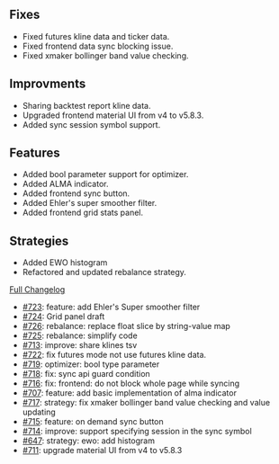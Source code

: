 ## Fixes

- Fixed futures kline data and ticker data.
- Fixed frontend data sync blocking issue.
- Fixed xmaker bollinger band value checking.

## Improvments

- Sharing backtest report kline data.
- Upgraded frontend material UI from v4 to v5.8.3.
- Added sync session symbol support.

## Features

- Added bool parameter support for optimizer.
- Added ALMA indicator.
- Added frontend sync button.
- Added Ehler's super smoother filter.
- Added frontend grid stats panel.

## Strategies

- Added EWO histogram
- Refactored and updated rebalance strategy.


[Full Changelog](https://github.com/c9s/bbgo/compare/v1.33.4...main)

 - [#723](https://github.com/c9s/bbgo/pull/723): feature: add Ehler's Super smoother filter
 - [#724](https://github.com/c9s/bbgo/pull/724): Grid panel draft
 - [#726](https://github.com/c9s/bbgo/pull/726): rebalance: replace float slice by string-value map
 - [#725](https://github.com/c9s/bbgo/pull/725): rebalance: simplify code
 - [#713](https://github.com/c9s/bbgo/pull/713): improve: share klines tsv
 - [#722](https://github.com/c9s/bbgo/pull/722): fix futures mode not use futures kline data.
 - [#719](https://github.com/c9s/bbgo/pull/719): optimizer: bool type parameter
 - [#718](https://github.com/c9s/bbgo/pull/718): fix: sync api guard condition
 - [#716](https://github.com/c9s/bbgo/pull/716): fix: frontend: do not block whole page while syncing
 - [#707](https://github.com/c9s/bbgo/pull/707): feature: add basic implementation of alma indicator
 - [#717](https://github.com/c9s/bbgo/pull/717): strategy: fix xmaker bollinger band value checking and value updating
 - [#715](https://github.com/c9s/bbgo/pull/715): feature: on demand sync button
 - [#714](https://github.com/c9s/bbgo/pull/714): improve: support specifying session in the sync symbol
 - [#647](https://github.com/c9s/bbgo/pull/647): strategy: ewo: add histogram
 - [#711](https://github.com/c9s/bbgo/pull/711): upgrade material UI from v4 to v5.8.3
